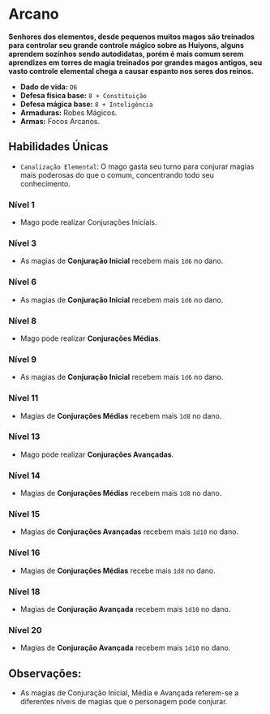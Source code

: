 # Arcano
**Senhores dos elementos, desde pequenos muitos magos são treinados para controlar seu grande controle mágico sobre as Huiyons, alguns aprendem sozinhos sendo autodidatas, porém é mais comum serem aprendizes em torres de magia treinados por grandes magos antigos, seu vasto controle elemental chega a causar espanto nos seres dos reinos.**

- **Dado de vida:** `D6`
- **Defesa física base:** `8 + Constituição`
- **Defesa mágica base:** `8 + Inteligência`
- **Armaduras:** Robes Mágicos.
- **Armas:** Focos Arcanos.

## Habilidades Únicas
- `Canalização Elemental`: O mago gasta seu turno para conjurar magias mais poderosas do que o comum, concentrando todo seu conhecimento.

### Nível 1
- Mago pode realizar Conjurações Iniciais.

### Nível 3
- As magias de **Conjuração Inicial** recebem mais `1d6` no dano.

### Nível 6
- As magias de **Conjuração Inicial** recebem mais `1d6` no dano.

### Nível 8
- Mago pode realizar **Conjurações Médias**.

### Nível 9
- As magias de **Conjuração Inicial** recebem mais `1d6` no dano.

### Nível 11
- Magias de **Conjurações Médias** recebem mais `1d8` no dano.

### Nível 13
- Mago pode realizar **Conjurações Avançadas**.

### Nível 14
- Magias de **Conjurações Médias** recebem mais `1d8` no dano.

### Nível 15
- Magias de **Conjurações Avançadas** recebem mais `1d10` no dano.

### Nível 16
- Magias de **Conjurações Médias** recebe mais `1d8` no dano.

### Nível 18
- Magias de **Conjuração Avançada** recebem mais `1d10` no dano.

### Nível 20
- Magias de **Conjuração Avançada** recebem mais `1d10` no dano.


## **Observações:**
- As magias de Conjuração Inicial, Média e Avançada referem-se a diferentes níveis de magias que o personagem pode conjurar.
